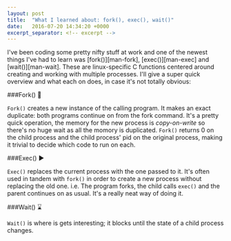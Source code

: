 ```yaml
---
layout: post
title:  "What I learned about: fork(), exec(), wait()"
date:   2016-07-20 14:34:20 +0000
excerpt_separator: <!-- excerpt -->
---
```

<script type="text/javascript" src="{{ "/js/shBrushCpp.js" | prepend: site.baseurl }}"></script>I've been coding some pretty nifty stuff at work and one of the newest things I've had to learn was [fork()][man-fork], [exec()][man-exec] and [wait()][man-wait]. These are linux-specific C functions centered around creating and working with multiple processes. I'll give a super quick overview and what each on does, in case it's not totally obvious:

###Fork() :fork_and_knife:

`Fork()` creates a new instance of the calling program. It makes an exact duplicate: both programs continue on from the fork command. It's a pretty quick operation, the memory for the new process is _copy-on-write_ so there's no huge wait as all the momory is duplicated. `Fork()` returns 0 on the child process and the child process' pid on the original process, making it trivial to decide which code to run on each.

###Exec() :arrow_forward:

`Exec()` replaces the current process with the one passed to it. It's often used in tandem with `fork()` in order to create a new process without replacing the old one. i.e. The program forks, the child calls `exec()` and the parent continues on as usual. It's a really neat way of doing it.

###Wait() :hourglass:

`Wait()` is where is gets interesting; it blocks until the state of a child process changes.

[man-fork]: http://linux.die.net/man/3/fork
[man-exec]: http://linux.die.net/man/3/exec
[man-wait]: http://linux.die.net/man/3/wait
